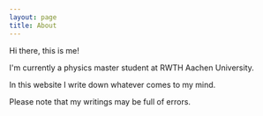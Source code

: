 ```yaml
---
layout: page
title: About
---
```


Hi there, this is me!

I'm currently a physics master student at RWTH Aachen University.

In this website I write down whatever comes to my mind.

Please note that my writings may be full of errors. 

